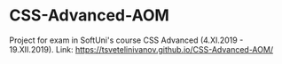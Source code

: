 # CSS-Advanced-AOM
Project for exam in SoftUni's course CSS Advanced (4.XI.2019 - 19.XII.2019).
Link: https://tsvetelinivanov.github.io/CSS-Advanced-AOM/
